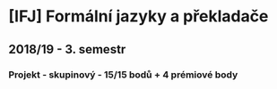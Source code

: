 # [IFJ] Formální jazyky a překladače
## 2018/19 - 3. semestr
### Projekt - skupinový - 15/15 bodů + 4 prémiové body